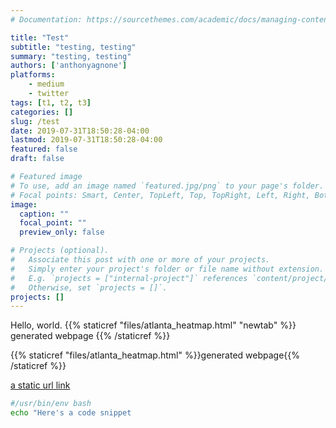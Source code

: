 ```yaml
---
# Documentation: https://sourcethemes.com/academic/docs/managing-content/

title: "Test"
subtitle: "testing, testing"
summary: "testing, testing"
authors: ['anthonyagnone']
platforms:
    - medium
    - twitter
tags: [t1, t2, t3]
categories: []
slug: /test
date: 2019-07-31T18:50:28-04:00
lastmod: 2019-07-31T18:50:28-04:00
featured: false
draft: false

# Featured image
# To use, add an image named `featured.jpg/png` to your page's folder.
# Focal points: Smart, Center, TopLeft, Top, TopRight, Left, Right, BottomLeft, Bottom, BottomRight.
image:
  caption: ""
  focal_point: ""
  preview_only: false

# Projects (optional).
#   Associate this post with one or more of your projects.
#   Simply enter your project's folder or file name without extension.
#   E.g. `projects = ["internal-project"]` references `content/project/deep-learning/index.md`.
#   Otherwise, set `projects = []`.
projects: []
---
```


Hello, world.
{{% staticref "files/atlanta_heatmap.html" "newtab" %}}
generated webpage
{{% /staticref %}}

{{% staticref "files/atlanta_heatmap.html" %}}generated webpage{{% /staticref %}}

[a static url link](https://google.com)

```bash
#/usr/bin/env bash
echo "Here's a code snippet
```
